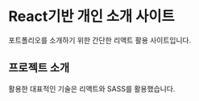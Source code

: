 <h1> React기반 개인 소개 사이트</h1>
포트폴리오를 소개하기 위한 간단한 리액트 활용 사이트입니다.


<h2> 프로젝트 소개</h2>

<p align="justify">
활용한 대표적인 기술은 리액트와 SASS를 활용했습니다.
</p>
